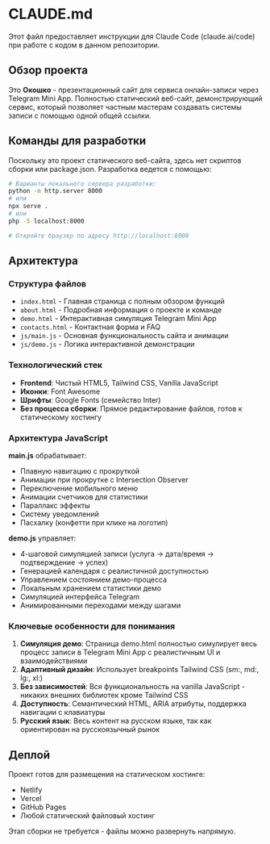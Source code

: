 # CLAUDE.md

Этот файл предоставляет инструкции для Claude Code (claude.ai/code) при работе с кодом в данном репозитории.

## Обзор проекта

Это **Окошко** - презентационный сайт для сервиса онлайн-записи через Telegram Mini App. Полностью статический веб-сайт, демонстрирующий сервис, который позволяет частным мастерам создавать системы записи с помощью одной общей ссылки.

## Команды для разработки

Поскольку это проект статического веб-сайта, здесь нет скриптов сборки или package.json. Разработка ведется с помощью:

```bash
# Варианты локального сервера разработки:
python -m http.server 8000
# или
npx serve .
# или
php -S localhost:8000

# Откройте браузер по адресу http://localhost:8000
```

## Архитектура

### Структура файлов
- `index.html` - Главная страница с полным обзором функций
- `about.html` - Подробная информация о проекте и команде  
- `demo.html` - Интерактивная симуляция Telegram Mini App
- `contacts.html` - Контактная форма и FAQ
- `js/main.js` - Основная функциональность сайта и анимации
- `js/demo.js` - Логика интерактивной демонстрации

### Технологический стек
- **Frontend**: Чистый HTML5, Tailwind CSS, Vanilla JavaScript
- **Иконки**: Font Awesome
- **Шрифты**: Google Fonts (семейство Inter)
- **Без процесса сборки**: Прямое редактирование файлов, готов к статическому хостингу

### Архитектура JavaScript

**main.js** обрабатывает:
- Плавную навигацию с прокруткой
- Анимации при прокрутке с Intersection Observer
- Переключение мобильного меню
- Анимации счетчиков для статистики
- Параллакс эффекты
- Систему уведомлений
- Пасхалку (конфетти при клике на логотип)

**demo.js** управляет:
- 4-шаговой симуляцией записи (услуга → дата/время → подтверждение → успех)
- Генерацией календаря с реалистичной доступностью
- Управлением состоянием демо-процесса
- Локальным хранением статистики демо
- Симуляцией интерфейса Telegram
- Анимированными переходами между шагами

### Ключевые особенности для понимания

1. **Симуляция демо**: Страница demo.html полностью симулирует весь процесс записи в Telegram Mini App с реалистичным UI и взаимодействиями
2. **Адаптивный дизайн**: Использует breakpoints Tailwind CSS (sm:, md:, lg:, xl:)
3. **Без зависимостей**: Вся функциональность на vanilla JavaScript - никаких внешних библиотек кроме Tailwind CSS
4. **Доступность**: Семантический HTML, ARIA атрибуты, поддержка навигации с клавиатуры
5. **Русский язык**: Весь контент на русском языке, так как ориентирован на русскоязычный рынок

## Деплой

Проект готов для размещения на статическом хостинге:
- Netlify
- Vercel  
- GitHub Pages
- Любой статический файловый хостинг

Этап сборки не требуется - файлы можно развернуть напрямую.